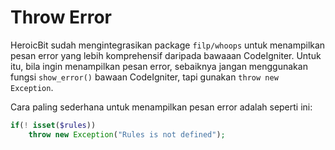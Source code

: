 # Throw Error

HeroicBit sudah mengintegrasikan package `filp/whoops` untuk menampilkan pesan error yang lebih komprehensif daripada bawaaan CodeIgniter. Untuk itu, bila ingin menampilkan pesan error, sebaiknya jangan menggunakan fungsi `show_error()` bawaan CodeIgniter, tapi gunakan `throw new Exception`.

Cara paling sederhana untuk menampilkan pesan error adalah seperti ini:

```php
if(! isset($rules))
    throw new Exception("Rules is not defined");
```